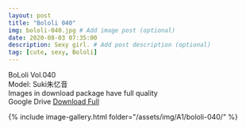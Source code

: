 ```yaml
---
layout: post
title: "Bololi 040"
img: bololi-040.jpg # Add image post (optional)
date: 2020-08-03 07:35:00
description: Sexy girl. # Add post description (optional)
tag: [cute, sexy, Bololi]
---
```

BoLoli Vol.040  
Model: Suki朱忆音                                 
Images in download package have full quality                    
Google Drive [Download Full](http://gestyy.com/ewTidv)

{% include image-gallery.html folder="/assets/img/A1/bololi-040/" %}
